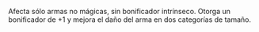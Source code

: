 Afecta sólo armas no mágicas, sin bonificador intrínseco. Otorga un bonificador de +1 y mejora el daño del arma en dos categorías de tamaño.